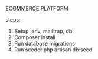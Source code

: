 ECOMMERCE PLATFORM

steps:
1. Setup .env, mailtrap, db
2. Composer install
3. Run database migrations
4. Run seeder php artisan db:seed
